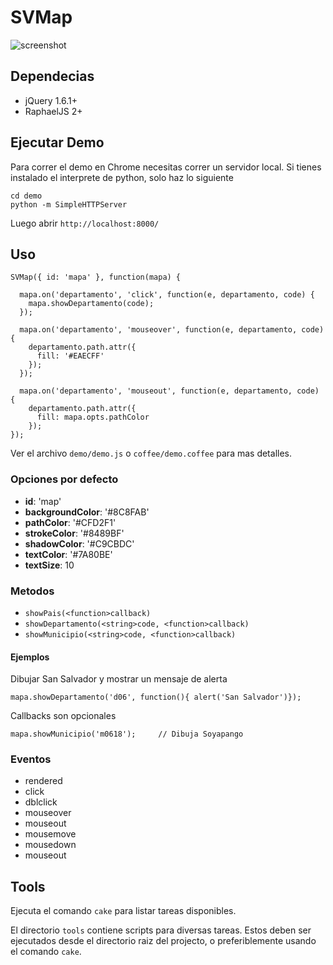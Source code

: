 # SVMap

![screenshot](http://i.imgur.com/nX6cnl.png)

## Dependecias

* jQuery 1.6.1+
* RaphaelJS 2+

## Ejecutar Demo
Para correr el demo en Chrome necesitas correr un servidor local. Si
tienes instalado el interprete de python, solo haz lo siguiente

    cd demo
    python -m SimpleHTTPServer

Luego abrir `http://localhost:8000/`

## Uso

    SVMap({ id: 'mapa' }, function(mapa) {

      mapa.on('departamento', 'click', function(e, departamento, code) {
        mapa.showDepartamento(code);
      });

      mapa.on('departamento', 'mouseover', function(e, departamento, code) {
        departamento.path.attr({
          fill: '#EAECFF'
        });
      });

      mapa.on('departamento', 'mouseout', function(e, departamento, code) {
        departamento.path.attr({
          fill: mapa.opts.pathColor
        });
    });

Ver el archivo `demo/demo.js` o `coffee/demo.coffee` para mas detalles.

### Opciones por defecto

* **id**:              'map'
* **backgroundColor**: '#8C8FAB'
* **pathColor**:       '#CFD2F1'
* **strokeColor**:     '#8489BF'
* **shadowColor**:     '#C9CBDC'
* **textColor**:       '#7A80BE'
* **textSize**:         10

### Metodos

* `showPais(<function>callback)`
* `showDepartamento(<string>code, <function>callback)`
* `showMunicipio(<string>code, <function>callback)`

#### Ejemplos

Dibujar San Salvador y mostrar un mensaje de alerta

    mapa.showDepartamento('d06', function(){ alert('San Salvador')});

Callbacks son opcionales

    mapa.showMunicipio('m0618');     // Dibuja Soyapango

### Eventos

* rendered
* click
* dblclick
* mouseover
* mouseout
* mousemove
* mousedown
* mouseout

## Tools

Ejecuta el comando `cake` para listar tareas disponibles.

El directorio `tools` contiene scripts para diversas tareas. Estos deben
ser ejecutados desde el directorio raiz del projecto, o preferiblemente
usando el comando `cake`.
